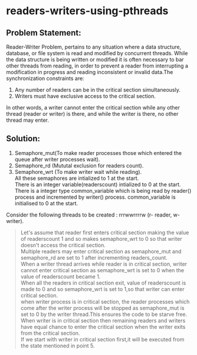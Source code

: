 # readers-writers-using-pthreads
## Problem Statement:
Reader-Writer Problem, pertains to any situation where a data structure, database, or file system is read and modified by concurrent threads. While the data structure is being written or modified it is often necessary to bar other threads from reading, in order to prevent a reader from interrupting a modification in progress and reading inconsistent or invalid data.The synchronization constraints are:
1. Any number of readers can be in the critical section simultaneously.
2. Writers must have exclusive access to the critical section.

In other words, a writer cannot enter the critical section while any other thread (reader or writer) is there, and while the writer is there, no other thread may enter.
## Solution:
1. Semaphore_mut(To make reader processes those which entered the queue after writer processes wait).
2. Semaphore_rd (Mututal exclusion for  readers count).
3. Semaphore_wrt (To make writer wait while reading).\
All these semaphores are intialized to 1 at the start.\
There is an integer variable(readerscount) intialized to 0 at the start.\
There is a integer type common_variable which is being read by reader() process and incremented by writer() process. common_variable is initialised to 0 at the start.

Consider the following threads to be created : 
rrrwwrrrrw (r- reader, w- writer).

>Let's assume that reader first enters critical section making the value of readerscount 1 and so makes semaphore_wrt to 0 so that writer   doesn't access the            critical section.\
>Multiple readers may enter critical section as semaphore_mut and semaphore_rd are set to 1 after incrementing readers_count.\
>When a writer thread arrives while reader is in critical section, writer cannot enter critical section as semaphore_wrt is set to 0 when the value of                    readerscount became 1.\
>When all the readers in critical section exit, value of readerscount is made to 0 and so semaphore_wrt is set to 1,so that writer can enter critical section.\
>when writer process is in critical section, the reader processes which come after the writer process will be stopped as semaphore_mut is set to 0 by the writer    thread.This ensures the code to be starve free.\
>When writer is in critical section then remaining readers and writers have equal chance to enter the critical section when the writer exits from the critical section.\
>If we start with writer in critical section first,it will be executed from the state mentioned in point 5.
